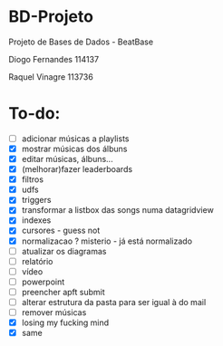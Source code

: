 # BD-Projeto
Projeto de Bases de Dados - BeatBase

Diogo Fernandes 114137

Raquel Vinagre 113736

# To-do:
- [ ]  adicionar músicas a playlists
- [x]  mostrar músicas dos álbuns
- [x]  editar músicas, álbuns...
- [x]  (melhorar)fazer leaderboards
- [x]  filtros
- [x]  udfs
- [x]  triggers
- [x]  transformar a listbox das songs numa datagridview 
- [x]  indexes
- [x]  cursores - guess not
- [x]  normalizacao ? misterio - já está normalizado
- [ ]  atualizar os diagramas
- [ ]  relatório
- [ ]  vídeo
- [ ]  powerpoint
- [ ]  preencher apft submit
- [ ]  alterar estrutura da pasta para ser igual à do mail
- [ ]  remover músicas
- [x]  losing my fucking mind
- [x]  same
